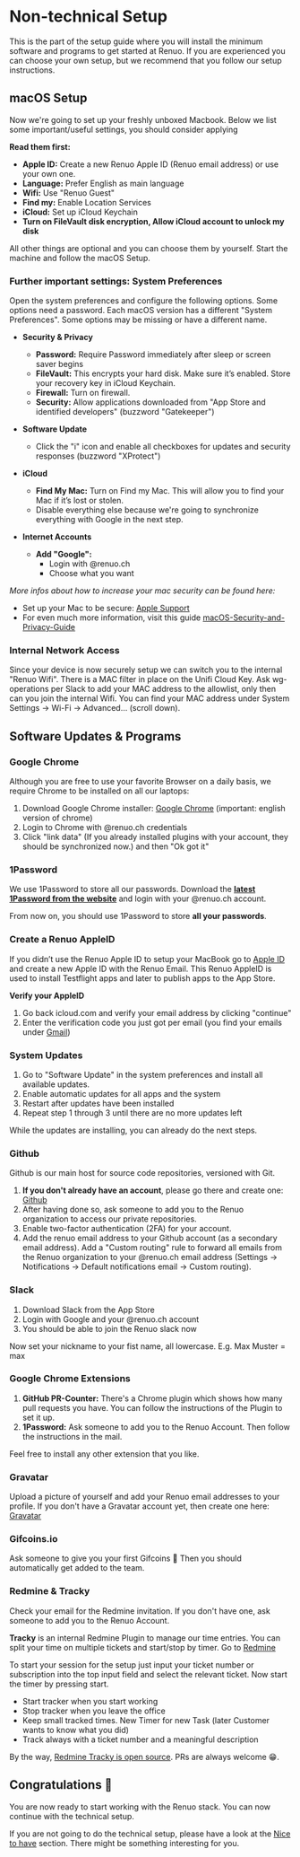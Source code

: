 # Non-technical Setup

This is the part of the setup guide where you will install the minimum software and programs to get started at Renuo.
If you are experienced you can choose your own setup, but we recommend that you follow our setup instructions.

## macOS Setup

Now we're going to set up your freshly unboxed Macbook. Below we list some important/useful settings, you should consider applying

**Read them first:**

- **Apple ID:** Create a new Renuo Apple ID (Renuo email address) or use your own one.
- **Language:** Prefer English as main language
- **Wifi:** Use "Renuo Guest"
- **Find my:** Enable Location Services
- **iCloud:** Set up iCloud Keychain
- **Turn on FileVault disk encryption, Allow iCloud account to unlock my disk**

All other things are optional and you can choose them by yourself.
Start the machine and follow the macOS Setup.

### Further important settings: System Preferences

Open the system preferences and configure the following options. Some options need a password.
Each macOS version has a different "System Preferences". Some options may be missing or have a different name.

- **Security & Privacy**
  - **Password:** Require Password immediately after sleep or screen saver begins
  - **FileVault:** This encrypts your hard disk. Make sure it’s enabled. Store your recovery key in iCloud Keychain.
  - **Firewall:** Turn on firewall.
  - **Security:** Allow applications downloaded from "App Store and identified developers" (buzzword "Gatekeeper")

- **Software Update**
  - Click the "i" icon and enable all checkboxes for updates and security responses (buzzword "XProtect")

- **iCloud**
  - **Find My Mac:** Turn on Find my Mac. This will allow you to find your Mac if it’s lost or stolen.
  - Disable everything else because we're going to synchronize everything with Google in the next step.

- **Internet Accounts**
  - **Add "Google":**
    - Login with @renuo.ch
    - Choose what you want

_More infos about how to increase your mac security can be found here:_

- Set up your Mac to be secure:
[Apple Support](https://support.apple.com/guide/mac-help/set-up-your-mac-to-be-secure-flvlt003/mac)
- For even much more information, visit this guide [macOS-Security-and-Privacy-Guide](https://github.com/drduh/macOS-Security-and-Privacy-Guide)

### Internal Network Access

Since your device is now securely setup we can switch you to the internal "Renuo Wifi".
There is a MAC filter in place on the Unifi Cloud Key.
Ask wg-operations per Slack to add your MAC address to the allowlist, only then can you join the internal Wifi.
You can find your MAC address under System Settings → Wi-Fi → Advanced… (scroll down).

## Software Updates & Programs

### Google Chrome

Although you are free to use your favorite Browser on a daily basis, we require Chrome to be installed on all our laptops:

1. Download Google Chrome installer: [Google Chrome](https://google.com/chrome) (important: english version of chrome)
2. Login to Chrome with @renuo.ch credentials
3. Click "link data" (If you already installed plugins with your account, they should be synchronized now.) and then "Ok got it"

### 1Password

We use 1Password to store all our passwords. Download the **[latest 1Password from the website](https://1password.com/de/downloads/)** and login with your @renuo.ch account.



From now on, you should use 1Password to store **all your passwords**.

### Create a Renuo AppleID

If you didn’t use the Renuo Apple ID to setup your MacBook go to [Apple ID](https://appleid.apple.com/) and create a new Apple ID with the Renuo Email.
This Renuo AppleID is used to install Testflight apps and later to publish apps to the App Store.

**Verify your AppleID**

1. Go back icloud.com and verify your email address by clicking "continue"
2. Enter the verification code you just got per email (you find your emails under [Gmail](https://gmail.com))

### System Updates

1. Go to "Software Update" in the system preferences and install all available updates.
2. Enable automatic updates for all apps and the system
3. Restart after updates have been installed
4. Repeat step 1 through 3 until there are no more updates left

While the updates are installing, you can already do the next steps.

### Github

Github is our main host for source code repositories, versioned with Git.

1. **If you don't already have an account**, please go there and create one: [Github](https://github.com)
2. After having done so, ask someone to add you to the Renuo organization to access our private repositories.
3. Enable two-factor authentication (2FA) for your account.
4. Add the renuo email address to your Github account (as a secondary email address).
Add a "Custom routing" rule to forward all emails from the Renuo organization to your @renuo.ch email address (Settings -> Notifications -> Default notifications email -> Custom routing).

### Slack

1. Download Slack from the App Store
2. Login with Google and your @renuo.ch account
3. You should be able to join the Renuo slack now

Now set your nickname to your fist name, all lowercase. E.g. Max Muster = max

### Google Chrome Extensions

1. **GitHub PR-Counter:** There's a Chrome plugin which shows how many pull requests you have. You can follow the instructions of the Plugin to set it up.
2. **1Password:** Ask someone to add you to the Renuo Account. Then follow the instructions in the mail.

Feel free to install any other extension that you like.

### Gravatar

Upload a picture of yourself and add your Renuo email addresses to your profile.
If you don't have a Gravatar account yet, then create one here: [Gravatar](https://en.gravatar.com/)

### Gifcoins.io

Ask someone to give you your first Gifcoins 🥳
Then you should automatically get added to the team.

### Redmine & Tracky

Check your email for the Redmine invitation. If you don't have one, ask someone to add you to the Renuo Account.

**Tracky** is an internal Redmine Plugin to manage our time entries. You can split your time on multiple tickets and start/stop by timer.
Go to [Redmine](https://redmine.renuo.ch/timer_sessions)

To start your session for the setup just input your ticket number or subscription into the top input field and select the relevant ticket. Now start the timer by pressing start.

- Start tracker when you start working
- Stop tracker when you leave the office
- Keep small tracked times. New Timer for new Task (later Customer wants to know what you did)
- Track always with a ticket number and a meaningful description

By the way, [Redmine Tracky is open source](https://github.com/renuo/redmine_tracky/). PRs are always welcome 😁.

## Congratulations 🥳

You are now ready to start working with the Renuo stack. You can now continue with the technical setup.

If you are not going to do the technical setup, please have a look at the [Nice to have](/nice-to-have.md) section.
There might be something interesting for you.
